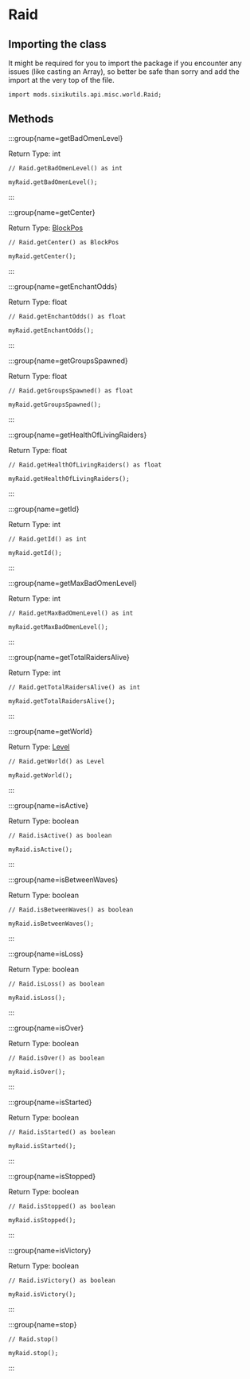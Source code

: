 # Raid

## Importing the class

It might be required for you to import the package if you encounter any issues (like casting an Array), so better be safe than sorry and add the import at the very top of the file.
```zenscript
import mods.sixikutils.api.misc.world.Raid;
```


## Methods

:::group{name=getBadOmenLevel}

Return Type: int

```zenscript
// Raid.getBadOmenLevel() as int

myRaid.getBadOmenLevel();
```

:::

:::group{name=getCenter}

Return Type: [BlockPos](/vanilla/api/util/math/BlockPos)

```zenscript
// Raid.getCenter() as BlockPos

myRaid.getCenter();
```

:::

:::group{name=getEnchantOdds}

Return Type: float

```zenscript
// Raid.getEnchantOdds() as float

myRaid.getEnchantOdds();
```

:::

:::group{name=getGroupsSpawned}

Return Type: float

```zenscript
// Raid.getGroupsSpawned() as float

myRaid.getGroupsSpawned();
```

:::

:::group{name=getHealthOfLivingRaiders}

Return Type: float

```zenscript
// Raid.getHealthOfLivingRaiders() as float

myRaid.getHealthOfLivingRaiders();
```

:::

:::group{name=getId}

Return Type: int

```zenscript
// Raid.getId() as int

myRaid.getId();
```

:::

:::group{name=getMaxBadOmenLevel}

Return Type: int

```zenscript
// Raid.getMaxBadOmenLevel() as int

myRaid.getMaxBadOmenLevel();
```

:::

:::group{name=getTotalRaidersAlive}

Return Type: int

```zenscript
// Raid.getTotalRaidersAlive() as int

myRaid.getTotalRaidersAlive();
```

:::

:::group{name=getWorld}

Return Type: [Level](/vanilla/api/world/Level)

```zenscript
// Raid.getWorld() as Level

myRaid.getWorld();
```

:::

:::group{name=isActive}

Return Type: boolean

```zenscript
// Raid.isActive() as boolean

myRaid.isActive();
```

:::

:::group{name=isBetweenWaves}

Return Type: boolean

```zenscript
// Raid.isBetweenWaves() as boolean

myRaid.isBetweenWaves();
```

:::

:::group{name=isLoss}

Return Type: boolean

```zenscript
// Raid.isLoss() as boolean

myRaid.isLoss();
```

:::

:::group{name=isOver}

Return Type: boolean

```zenscript
// Raid.isOver() as boolean

myRaid.isOver();
```

:::

:::group{name=isStarted}

Return Type: boolean

```zenscript
// Raid.isStarted() as boolean

myRaid.isStarted();
```

:::

:::group{name=isStopped}

Return Type: boolean

```zenscript
// Raid.isStopped() as boolean

myRaid.isStopped();
```

:::

:::group{name=isVictory}

Return Type: boolean

```zenscript
// Raid.isVictory() as boolean

myRaid.isVictory();
```

:::

:::group{name=stop}

```zenscript
// Raid.stop()

myRaid.stop();
```

:::


